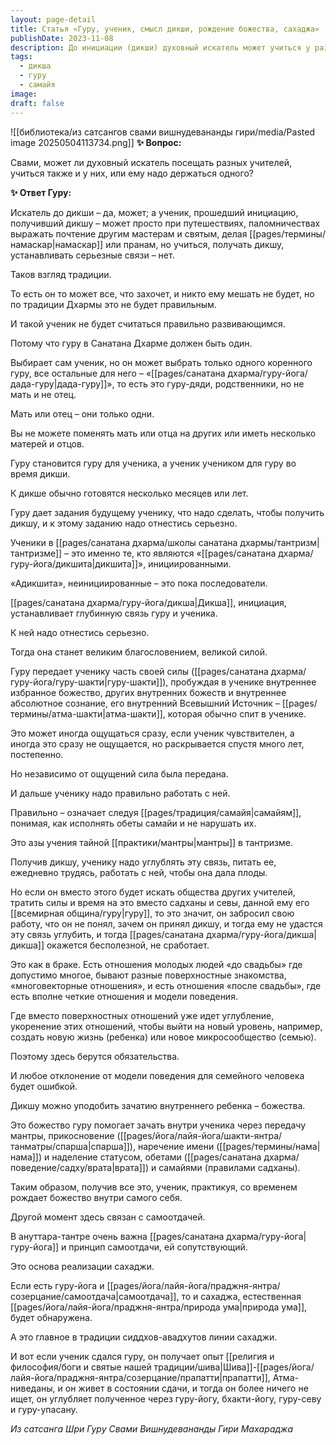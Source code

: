 ```yaml
---
layout: page-detail
title: Статья «Гуру, ученик, смысл дикши, рождение божества, сахаджа»
publishDate: 2023-11-08
description: До инициации (дикши) духовный искатель может учиться у разных учителей, но после получения дикши ученик должен углублять связь только с одним коренным гуру, не вступая в новые ученические отношения. Дикша устанавливает глубокую духовную связь, подобную семейной, и требует верности, следования обетам и самоотдачи. Только так переданная сила гуру-шакти раскроется в ученике и приведет к внутренней реализации; иначе практика инициации теряет смысл и силу.
tags:
  - дикша
  - гуру
  - самайя
image: 
draft: false
---
```

![[библиотека/из сатсангов свами вишнудевананды гири/media/Pasted image 20250504113734.png]] 
**✨ Вопрос:** 

 Свами, может ли духовный искатель посещать разных учителей, учиться также и у них, или ему надо держаться одного?

  
**✨ Ответ Гуру:** 

 Искатель до дикши – да, может; а ученик, прошедший инициацию, получивший дикшу – может просто при путешествиях, паломничествах выражать почтение другим мастерам и святым, делая [[pages/термины/намаскар|намаскар]] или пранам, но учиться, получать дикшу, устанавливать серьезные связи – нет.

 Таков взгляд традиции.

 То есть он то может все, что захочет, и никто ему мешать не будет, но по традиции Дхармы это не будет правильным.

 И такой ученик не будет считаться правильно развивающимся.

 Потому что гуру в Санатана Дхарме должен быть один.

 Выбирает сам ученик, но он может выбрать только одного коренного гуру, все остальные для него – «[[pages/санатана дхарма/гуру-йога/дада-гуру|дада-гуру]]», то есть это гуру-дяди, родственники, но не мать и не отец.

 Мать или отец – они только одни.

 Вы не можете поменять мать или отца на других или иметь несколько матерей и отцов.

 Гуру становится гуру для ученика, а ученик учеником для гуру во время дикши.

 К дикше обычно готовятся несколько месяцев или лет.

 Гуру дает задания будущему ученику, что надо сделать, чтобы получить дикшу, и к этому заданию надо отнестись серьезно.

 Ученики в [[pages/санатана дхарма/школы санатана дхармы/тантризм|тантризме]] – это именно те, кто являются «[[pages/санатана дхарма/гуру-йога/дикшита|дикшита]]», инициированными.

 «Адикшита», неинициированные – это пока последователи.

 [[pages/санатана дхарма/гуру-йога/дикша|Дикша]], инициация, устанавливает глубинную связь гуру и ученика.

 К ней надо отнестись серьезно.

 Тогда она станет великим благословением, великой силой.

 Гуру передает ученику часть своей силы ([[pages/санатана дхарма/гуру-йога/гуру-шакти|гуру-шакти]]), пробуждая в ученике внутреннее избранное божество, других внутренних божеств и внутреннее абсолютное сознание, его внутренний Всевышний Источник – [[pages/термины/атма-шакти|атма-шакти]], которая обычно спит в ученике.

 Это может иногда ощущаться сразу, если ученик чувствителен, а иногда это сразу не ощущается, но раскрывается спустя много лет, постепенно.

 Но независимо от ощущений сила была передана.

 И дальше ученику надо правильно работать с ней.

 Правильно – означает следуя [[pages/традиция/самайя|самайям]], понимая, как исполнять обеты самайи и не нарушать их. 

 Это азы учения тайной [[практики/мантры|мантры]] в тантризме.

 Получив дикшу, ученику надо углублять эту связь, питать ее, ежедневно трудясь, работать с ней, чтобы она дала плоды.

 Но если он вместо этого будет искать общества других учителей, тратить силы и время на это вместо садханы и севы, данной ему его [[всемирная община/гуру|гуру]], то это значит, он забросил свою работу, что он не понял, зачем он принял дикшу, и тогда ему не удастся эту связь углубить, и тогда [[pages/санатана дхарма/гуру-йога/дикша|дикша]] окажется бесполезной, не сработает.

 Это как в браке. Есть отношения молодых людей «до свадьбы» где допустимо многое, бывают разные поверхностные знакомства, «многовекторные отношения», и есть отношения «после свадьбы», где есть вполне четкие отношения и модели поведения.

 Где вместо поверхностных отношений уже идет углубление, укоренение этих отношений, чтобы выйти на новый уровень, например, создать новую жизнь (ребенка) или новое микросообщество (семью). 

 Поэтому здесь берутся обязательства.

 И любое отклонение от модели поведения для семейного человека будет ошибкой.

 Дикшу можно уподобить зачатию внутреннего ребенка – божества.

 Это божество гуру помогает зачать внутри ученика через передачу мантры, прикосновение ([[pages/йога/лайя-йога/шакти-янтра/танматры/спарша|спарша]]), наречение имени ([[pages/термины/нама|нама]]) и наделение статусом, обетами ([[pages/санатана дхарма/поведение/садху/врата|врата]]) и самайями (правилами садханы).

 Таким образом, получив все это, ученик, практикуя, со временем рождает божество внутри самого себя.

 Другой момент здесь связан с самоотдачей.

 В ануттара-тантре очень важна [[pages/санатана дхарма/гуру-йога|гуру-йога]] и принцип самоотдачи, ей сопутствующий. 

 Это основа реализации сахаджи.

 Если есть гуру-йога и [[pages/йога/лайя-йога/праджня-янтра/созерцание/самоотдача|самоотдача]], то и сахаджа, естественная [[pages/йога/лайя-йога/праджня-янтра/природа ума|природа ума]], будет обнаружена.

 А это главное в традиции сиддхов-авадхутов линии сахаджи.

 И вот если ученик сдался гуру, он получает опыт [[религия и философия/боги и святые нашей традиции/шива|Шива]]-[[pages/йога/лайя-йога/праджня-янтра/созерцание/прапатти|прапатти]], Атма-ниведаны, и он живет в состоянии сдачи, и тогда он более ничего не ищет, он углубляет полученное через гуру-йогу, бхакти-йогу, гуру-севу и гуру-упасану.

*Из сатсанга Шри Гуру Свами Вишнудевананды Гири Махараджа*